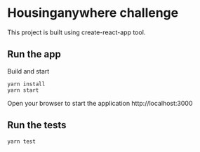 # Housinganywhere challenge
This project is built using create-react-app tool.

## Run the app

Build and start

```
yarn install
yarn start
```

Open your browser to start the application http://localhost:3000


## Run the tests

```
yarn test
```
